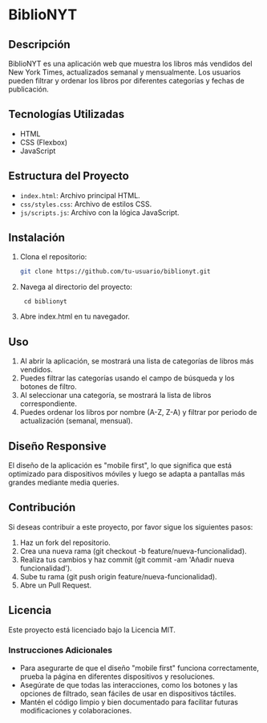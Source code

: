 # BiblioNYT

## Descripción
BiblioNYT es una aplicación web que muestra los libros más vendidos del New York Times, actualizados semanal y mensualmente. Los usuarios pueden filtrar y ordenar los libros por diferentes categorías y fechas de publicación.

## Tecnologías Utilizadas
- HTML
- CSS (Flexbox)
- JavaScript

## Estructura del Proyecto
- `index.html`: Archivo principal HTML.
- `css/styles.css`: Archivo de estilos CSS.
- `js/scripts.js`: Archivo con la lógica JavaScript.

## Instalación
1. Clona el repositorio:
   ```bash
   git clone https://github.com/tu-usuario/biblionyt.git

2. Navega al directorio del proyecto:

        cd biblionyt

3. Abre index.html en tu navegador.

## Uso

1. Al abrir la aplicación, se mostrará una lista de categorías de libros más vendidos.
2. Puedes filtrar las categorías usando el campo de búsqueda y los botones de filtro. 
3. Al seleccionar una categoría, se mostrará la lista de libros correspondiente.
4. Puedes ordenar los libros por nombre (A-Z, Z-A) y filtrar por periodo de actualización (semanal, mensual).

## Diseño Responsive

El diseño de la aplicación es "mobile first", lo que significa que está optimizado para dispositivos móviles y luego se adapta a pantallas más grandes mediante media queries.

## Contribución

Si deseas contribuir a este proyecto, por favor sigue los siguientes pasos:

1. Haz un fork del repositorio.
2. Crea una nueva rama (git checkout -b feature/nueva-funcionalidad).
3. Realiza tus cambios y haz commit (git commit -am 'Añadir nueva funcionalidad').
4. Sube tu rama (git push origin feature/nueva-funcionalidad).
5. Abre un Pull Request.

## Licencia

Este proyecto está licenciado bajo la Licencia MIT.

### Instrucciones Adicionales
- Para asegurarte de que el diseño "mobile first" funciona correctamente, prueba la página en diferentes dispositivos y resoluciones.
- Asegúrate de que todas las interacciones, como los botones y las opciones de filtrado, sean fáciles de usar en dispositivos táctiles.
- Mantén el código limpio y bien documentado para facilitar futuras modificaciones y colaboraciones.
